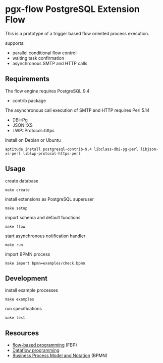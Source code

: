 # pgx-flow PostgreSQL Extension Flow

This is a prototype of a trigger based flow oriented process execution.

supports:
  * parallel conditional flow control
  * waiting task confirmation
  * asynchronous SMTP and HTTP calls

## Requirements

The flow engine requires PostgreSQL 9.4
  + contrib package

The asynchronous call execution of SMTP and HTTP requires Perl 5.14
  + DBI::Pg
  + JSON::XS
  + LWP::Protocol::https

Install on Debian or Ubuntu

    aptitude install postgresql-contrib-9.4 libclass-dbi-pg-perl libjson-xs-perl liblwp-protocol-https-perl

## Usage

create database

    make create

install extensions as PostgreSQL superuser

    make setup

import schema and default functions

    make flow

start asynchronous notification handler

    make run

import BPMN process

    make import bpmn=examples/check.bpmn

## Development

install example processes

    make examples

run specifications

    make test

## Resources

 * [flow-based programming](https://en.wikipedia.org/wiki/Flow-based_programming) (FBP)
 * [Dataflow programming](https://en.wikipedia.org/wiki/Dataflow_programming)
 * [Business Process Model and Notation](https://en.wikipedia.org/wiki/Business_Process_Model_and_Notation) (BPMN)
